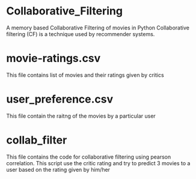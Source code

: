 # Collaborative_Filtering
A memory based Collaborative Filtering of movies in Python
Collaborative filtering (CF) is a technique used by recommender systems.
# movie-ratings.csv
This file contains list of movies and their ratings given by critics
# user_preference.csv
This file contain the raitng of the movies by a particular user
# collab_filter
This file contains the code for collaborative filtering using pearson correlation. This script use the critic rating and try to predict 3 movies to a user based on the rating given by him/her
